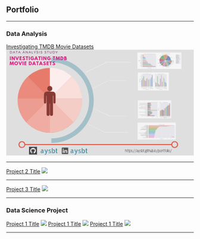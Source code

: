 ## Portfolio

---

### Data Analysis 

[Investigating TMDB Movie Datasets](https://medium.com/my-data-camp-journey/investigating-tmdb-movie-datasets-4ee04c263915)
<img src="images/Data_Analysis_Study.png?raw=true"/>

---
[Project 2 Title](/pdf/sample_presentation.pdf)
<img src="images/dummy_thumbnail.jpg?raw=true"/>

---
[Project 3 Title](http://example.com/)
<img src="images/dummy_thumbnail.jpg?raw=true"/>

---

### Data Science Project

[Project 1 Title](http://example.com/)
<img src="images/dummy_thumbnail.jpg?raw=true"/>
[Project 1 Title](http://example.com/)
<img src="images/dummy_thumbnail.jpg?raw=true"/>
[Project 1 Title](http://example.com/)
<img src="images/dummy_thumbnail.jpg?raw=true"/>




---
<p style="font-size:11px">
<!-- Remove above link if you don't want to attibute -->
